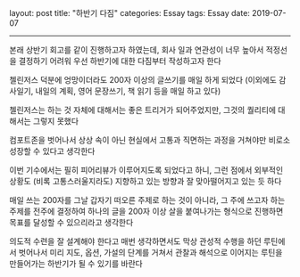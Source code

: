 layout: post
title: "하반기 다짐"
categories: Essay
tags: Essay
date: 2019-07-07

---

본래 상반기 회고를 같이 진행하고자 하였는데, 회사 일과 연관성이 너무 높아서 적정선을 결정하기 어려워 우선 하반기에 대한 다짐부터 작성하고자 한다

첼린저스 덕분에 엉망이더라도 200자 이상의 글쓰기를 매일 하게 되었다 (이외에도 감사일기, 내일의 계획, 영어 문장쓰기, 책 읽기 등을 매일 하고 있다)

첼린저스는 하는 것 자체에 대해서는 좋은 트리거가 되어주었지만, 그것의 퀄리티에 대해서는 그렇지 못했다

컴포트존을 벗어나서 상상 속이 아닌 현실에서 고통과 직면하는 과정을 거쳐야만 비로소 성장할 수 있다고 생각한다

이번 기수에서는 필히 피어리뷰가 이루어지도록 되었다고 하니, 그런 점에서 외부적인 상황도 (비록 고통스러울지라도) 지향하고 있는 방향과 잘 맞아떨어지고 있는 듯 하다

매일 쓰는 200자를 그날 갑자기 떠오른 주제로 하는 것이 아니라, 그 주에 쓰고자 하는 주제를 전주에 결정하여 하나의 글을 200자 이상 살을 붙여나가는 형식으로 진행하면 목표를 달성할 수 있으리라고 생각한다

의도적 수련을 잘 설계해야 한다고 매번 생각하면서도 막상 관성적 수행을 하던 루틴에서 벗어나서 미리 지도, 옵션, 가설의 단계를 거쳐서 관찰과 해석으로 이어지는 루틴을 만들어가는 하반기가 될 수 있기를 바란다